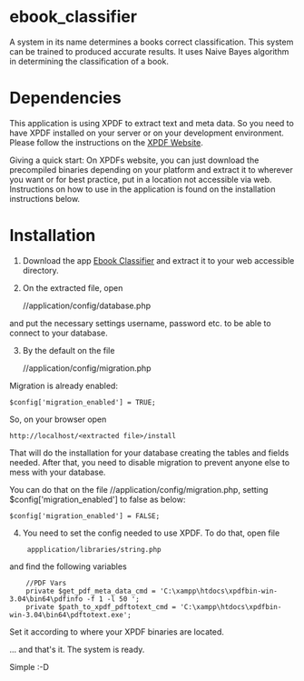 # ebook_classifier

A system in its name determines a books correct classification. This system can be trained to produced accurate results. It uses
Naive Bayes algorithm in determining the classification of a book.


# Dependencies

This application is using XPDF to extract text and meta data. So you need to have XPDF installed on your server or on your development environment. Please follow the instructions on the <a href="http://www.foolabs.com/xpdf/download.html">XPDF Website</a>. 

Giving a quick start: On XPDFs website, you can just download the precompiled binaries depending on your platform and extract it to wherever you want or for best practice, put in a location not accessible via web. Instructions on how to use in the
application is found on the installation instructions below.


# Installation

1) Download the app <a href="https://github.com/ipabz/ebook_classifier/archive/master.zip">Ebook Classifier</a> and extract it
to your web accessible directory.

2) On the extracted file, open

    /<extracted files>/application/config/database.php
    
and put the necessary settings username, password etc. to be able to connect to your database.

3) By the default on the file

    /<extracted files>/application/config/migration.php
    
Migration is already enabled:

    $config['migration_enabled'] = TRUE;
    
So, on your browser open 

    http://localhost/<extracted file>/install
    
That will do the installation for your database creating the tables and fields needed. After that, you need to disable
migration to prevent anyone else to mess with your database.

You can do that on the file /<extracted files>/application/config/migration.php, setting $config['migration_enabled'] to false
as below:

    $config['migration_enabled'] = FALSE;

4) You need to set the config needed to use XPDF. To do that, open file

        appplication/libraries/string.php

and find the following variables

        //PDF Vars
        private $get_pdf_meta_data_cmd = 'C:\xampp\htdocs\xpdfbin-win-3.04\bin64\pdfinfo -f 1 -l 50 ';
        private $path_to_xpdf_pdftotext_cmd = 'C:\xampp\htdocs\xpdfbin-win-3.04\bin64\pdftotext.exe';
        
Set it according to where your XPDF binaries are located.

... and that's it. The system is ready.

Simple :-D
